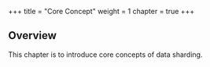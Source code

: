 +++
title = "Core Concept"
weight = 1
chapter = true
+++

## Overview

This chapter is to introduce core concepts of data sharding.
